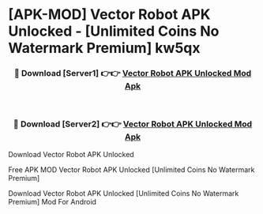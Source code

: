 # [APK-MOD] Vector Robot APK Unlocked - [Unlimited Coins No Watermark Premium] kw5qx



<div align="center">
<h3>🔴 Download [Server1] 👉👉 <a href="https://momento.my/?title=Vector_Robot_APK_Unlocked">Vector Robot APK Unlocked Mod Apk</a></h3><br>

<h3>🔴 Download [Server2] 👉👉 <a href="https://momento.my/?title=Vector_Robot_APK_Unlocked">Vector Robot APK Unlocked Mod Apk</a></h3>
</div>



Download Vector Robot APK Unlocked 

Free APK MOD Vector Robot APK Unlocked [Unlimited Coins No Watermark Premium]

Download Vector Robot APK Unlocked [Unlimited Coins No Watermark Premium] Mod For Android
